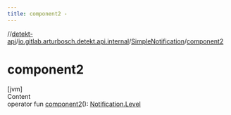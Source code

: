 ```yaml
---
title: component2 -
---
```

//[detekt-api](../../index.md)/[io.gitlab.arturbosch.detekt.api.internal](../index.md)/[SimpleNotification](index.md)/[component2](component2.md)



# component2  
[jvm]  
Content  
operator fun [component2](component2.md)(): [Notification.Level](../../io.gitlab.arturbosch.detekt.api/-notification/-level/index.md)  



